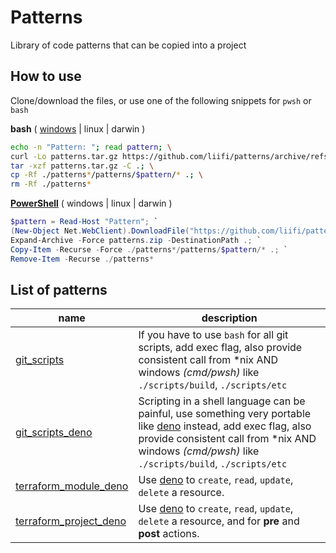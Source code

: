 # Patterns

Library of code patterns that can be copied into a project

## How to use

Clone/download the files, or use one of the following snippets for `pwsh` or `bash`

**bash** ( [windows]((https://github.com/git-for-windows/git/releases)) | linux | darwin )
 ```bash
 echo -n "Pattern: "; read pattern; \
 curl -Lo patterns.tar.gz https://github.com/liifi/patterns/archive/refs/heads/main.tar.gz; \
 tar -xzf patterns.tar.gz -C .; \
 cp -Rf ./patterns*/patterns/$pattern/* .; \
 rm -Rf ./patterns*
 ```

**[PowerShell](https://github.com/PowerShell/PowerShell#get-powershell)** ( windows | linux | darwin )
 ```powershell
 $pattern = Read-Host "Pattern"; `
 (New-Object Net.WebClient).DownloadFile("https://github.com/liifi/patterns/archive/refs/heads/main.zip", "$(pwd)/patterns.zip"); `
 Expand-Archive -Force patterns.zip -DestinationPath .; `
 Copy-Item -Recurse -Force ./patterns*/patterns/$pattern/* .; `
 Remove-Item -Recurse ./patterns*
 ```



## List of patterns

| name | description |
|-|-|
| [git_scripts](./patterns/git_scripts) | If you have to use `bash` for all git scripts, add exec flag, also provide consistent call from *nix AND windows *(cmd/pwsh)* like `./scripts/build`, `./scripts/etc` |
| [git_scripts_deno](./patterns/git_scripts_deno) | Scripting in a shell language can be painful, use something very portable like [deno](https://deno.land/) instead, add exec flag, also provide consistent call from *nix AND windows *(cmd/pwsh)* like `./scripts/build`, `./scripts/etc` |
| [terraform_module_deno](./patterns/terraform_module_deno) | Use [deno](http://deno.land/) to `create`, `read`, `update`, `delete` a resource. |
| [terraform_project_deno](./patterns/terraform_project_deno) | Use [deno](http://deno.land/) to `create`, `read`, `update`, `delete` a resource, and for **pre** and **post** actions. |